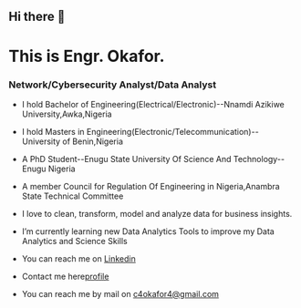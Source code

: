 ## Hi there 👋

# This is Engr. Okafor.
### Network/Cybersecurity Analyst/Data Analyst

- I hold Bachelor of Engineering(Electrical/Electronic)--Nnamdi Azikiwe University,Awka,Nigeria

- I hold Masters in Engineering(Electronic/Telecommunication)--University of Benin,Nigeria

- A PhD Student--Enugu State University Of Science And Technology--Enugu Nigeria


- A member Council for Regulation Of Engineering in Nigeria,Anambra State Technical Committee

- I love to clean, transform, model and analyze data for business insights.

- I’m currently learning new Data Analytics Tools to improve my Data Analytics and Science Skills

- You can reach me on [Linkedin](https://www.linkedin.com/in/chukwujekwu-okafor-mnse-r-engr-88019a299/)

- Contact me here[profile](https://editor.wix.com/html/editor/web/renderer/edit/8b8b92c7-4fa8-4ee7-9276-2d3950b49f40?metaSiteId=83b1963a-fb80-420b-a00f-6ff55ae85b98)

- You can reach me by mail on c4okafor4@gmail.com

